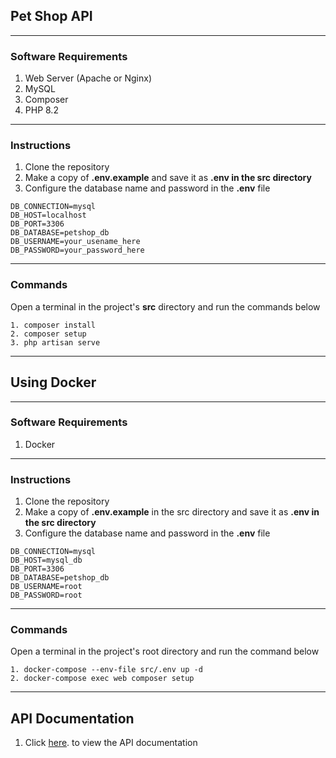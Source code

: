 ## Pet Shop API

---

### Software Requirements

1. Web Server (Apache or Nginx)
2. MySQL
3. Composer
4. PHP 8.2

---

### Instructions
1. Clone the repository
2. Make a copy of **.env.example** and save it as **.env in the src directory**
3. Configure the database name and password in the **.env** file
```dotenv
DB_CONNECTION=mysql
DB_HOST=localhost
DB_PORT=3306
DB_DATABASE=petshop_db
DB_USERNAME=your_usename_here
DB_PASSWORD=your_password_here
```

--- 

### Commands
Open a terminal in the project's **src** directory and run the commands below
```shell
1. composer install
2. composer setup
3. php artisan serve
```
---

## Using Docker

---

### Software Requirements

1. Docker

---

### Instructions
1. Clone the repository
2. Make a copy of **.env.example** in the src directory and save it as **.env in the src directory**
3. Configure the database name and password in the **.env** file
```dotenv
DB_CONNECTION=mysql
DB_HOST=mysql_db
DB_PORT=3306
DB_DATABASE=petshop_db
DB_USERNAME=root
DB_PASSWORD=root
```
--- 

### Commands
Open a terminal in the project's root directory and run the command below
```shell
1. docker-compose --env-file src/.env up -d
2. docker-compose exec web composer setup
```
---

## API Documentation
1. Click [here](http://localhost:80/api/documentation). to view the API documentation
